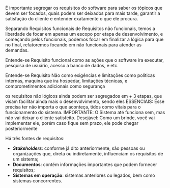 É importante segregar os requisitos do software para saber os tópicos que devem ser focados, quais podem ser deixados para mais tarde, garantir a satisfação do cliente e entender exatamente o que ele procura.

Separando Requisitos funcionais de Requisitos não funcionais, temos a liberdade de focar em apenas um escopo por etapa de desenvolvimento, e começando pelos funcionais, podemos focar em finalizar a lógica para que no final, refatoremos focando em não funcionais para atender as demandas.

Entende-se Requisito funcional como as ações que o software ira executar, pesquisa de usuário, acesso a banco de dados, e etc.

Entende-se Requisito Não como exigências e limitações como politicas internas, maquina que ira hospedar, limitações técnicas, e comprometimentos adicionais como segurança

os requisitos não lógicos ainda podem ser segregados em + 3 etapas, que visam facilitar ainda mais o desenvolvimento, sendo eles
ESSENCIAIS: Esse precisa ter não importa o que aconteça, tidos como vitais para o funcionamento do sistema.
IMPORTANTE: O Sistema até funciona sem, mas não vai deixar o cliente satisfeito.
Desejável: Como um brinde, você vai implementar ele, porém caso fique sem prazo, ele pode chegar posteriormente

Há três fontes de requisitos:

- **_Stakeholders_**: conforme já dito anteriormente, são pessoas ou organizações que, direta ou indiretamente, influenciam os requisitos de um sistema;
- **Documentos**: contém informações importantes que podem fornecer requisitos;
- **Sistemas em operação**: sistemas anteriores ou legados, bem como sistemas concorrentes.
